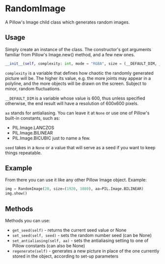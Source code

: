 # RandomImage
 A Pillow's Image child class which generates random images.

## Usage

Simply create an instance of the class. The constructor's got arguments familiar from Pillow's Image.new() method, and a few new ones.

```python
__init__(self, complexity: int, mode = "RGBA", size = (__DEFAULT_DIM, __DEFAULT_DIM), aa = None, seed = None)
```

`complexity` is a variable that defines how chaotic the randomly generated picture will be. The higher its value, e.g. the more joints may appear in a polyline, and the more objects will be drawn on the screen. Subject to minor, random fluctuations.

`__DEFAULT_DIM` is a variable whose value is 600, thus unless specified otherwise, the end result will have a resolution of 600x600 pixels.

`aa` stands for antialiasing. You can leave it at `None` or use one of Pillow's built-in constants, such as:

* PIL.Image.LANCZOS
* PIL.Image.BILINEAR
* PIL.Image.BICUBIC
just to name a few.

`seed` takes in a `None` or a value that will serve as a seed if you want to keep things repeatable.

## Example

From there you can use it like any other Pillow Image object. Example:

```python
img = RandomImage(20, size=(1920, 1080), aa=PIL.Image.BILINEAR)
img.show()
```

## Methods

Methods you can use:

* `get_seed(self)` - returns the current seed value or None
* `set_seed(self, seed)` - sets the random number seed (can be None)
* `set_antialiasing(self, aa)` - sets the antialiasing setting to one of Pillow constants (can also be None)
* `regenerate(self)` - generates a new picture in place of the one currently stored in the object, according to set-up parameters




